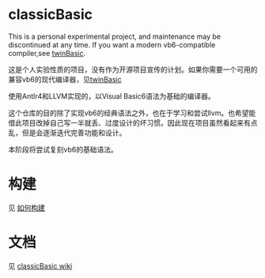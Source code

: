 # classicBasic


This is a personal experimental project, and maintenance may be discontinued at any time.
If you want a modern vb6-compatible compiler,see [twinBasic](https://github.com/WaynePhillipsEA/twinbasic).

这是个人实验性质的项目，没有作为开源项目宣传的计划。如果你需要一个可用的兼容vb6的现代编译器，见[twinBasic](https://github.com/WaynePhillipsEA/twinbasic)

使用Antlr4和LLVM实现的，以Visual Basic6语法为基础的编译器。

这个仓库的目的除了实现vb6的经典语法之外，也在于学习和尝试llvm。也希望能借此项目改掉自己写一半就丢、过度设计的坏习惯。因此现在项目虽然看起来有点乱，但是会逐渐迭代完善功能和设计。

本阶段将尝试复刻vb6的基础语法。

# 构建
见 [如何构建](./../../wiki/HowToBuild)

# 文档
见 [classicBasic wiki](./../../wiki)

